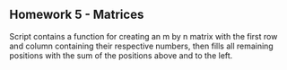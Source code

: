 ## Homework 5 - Matrices

Script contains a function for creating an m by n matrix with the first row and column containing their respective numbers, then fills all remaining positions with the sum of the positions above and to the left.
